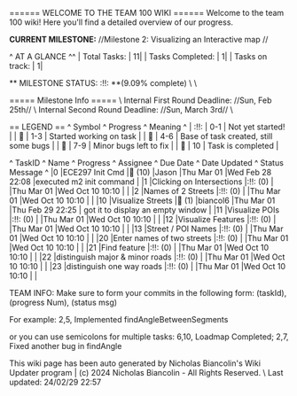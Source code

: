 ====== WELCOME TO THE TEAM 100 WIKI ======
Welcome to the team 100 wiki! Here you'll find a detailed overview of our progress. 

**CURRENT MILESTONE:** //Milestone 2: Visualizing an Interactive map //

^ AT A GLANCE ^^
| Total Tasks: | 11| 
| Tasks Completed: | 1| 
| Tasks on track: | 1| 

** MILESTONE STATUS:  :!!: **(9.09% complete)  \\ \\

===== Milestone Info ===== \\ 
Internal First Round Deadline: //Sun, Feb 25th// \\ 
Internal Second Round Deadline: //Sun, March 3rd// \\ 

== LEGEND ==
^ Symbol ^ Progress ^ Meaning ^
| :!!: | 0-1 | Not yet started! |
| 🍎 | 1-3 | Started working on task |
| 🍊 | 4-6 | Base of task created, still some bugs |
| 🍋 | 7-9 | Minor bugs left to fix |
| 🍏 | 10 | Task is completed |


^ TaskID ^ Name ^ Progress ^ Assignee ^ Due Date ^ Date Updated ^ Status Message ^
|0 |ECE297 Init Cmd |🍏 (10) |Jason |Thu Mar 01 |Wed Feb 28 22:08 |executed m2 init command |
|1 |Clicking on Intersections |:!!: (0) | |Thu Mar 01 |Wed Oct 10 10:10 | |
|2 |Names of 2 Streets |:!!: (0) | |Thu Mar 01 |Wed Oct 10 10:10 | |
|10 |Visualize Streets |🍎 (1) |biancol6 |Thu Mar 01 |Thu Feb 29 22:25 | got it to display an empty window |
|11 |Visualize POIs |:!!: (0) | |Thu Mar 01 |Wed Oct 10 10:10 | |
|12 |Visualize Features |:!!: (0) | |Thu Mar 01 |Wed Oct 10 10:10 | |
|13 |Street / POI Names |:!!: (0) | |Thu Mar 01 |Wed Oct 10 10:10 | |
|20 |Enter names of two streets |:!!: (0) | |Thu Mar 01 |Wed Oct 10 10:10 | |
|21 |Find feature |:!!: (0) | |Thu Mar 01 |Wed Oct 10 10:10 | |
|22 |distinguish major & minor roads |:!!: (0) | |Thu Mar 01 |Wed Oct 10 10:10 | |
|23 |distinguish one way roads |:!!: (0) | |Thu Mar 01 |Wed Oct 10 10:10 | |



TEAM INFO: Make sure to form your commits in the following form: 
  (taskId), (progress Num), (status msg)

For example:
  2,5, Implemented findAngleBetweenSegments

or you can use semicolons for multiple tasks:
  6,10, Loadmap Completed; 2,7, Fixed another bug in findAngle

This wiki page has been auto generated by Nicholas Biancolin's Wiki Updater program | (c) 2024 Nicholas Biancolin - All Rights Reserved. \\ 
Last updated: 24/02/29 22:57